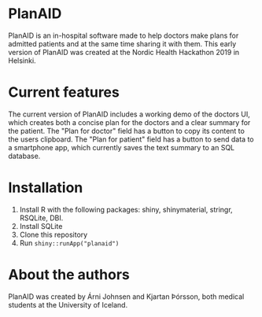 # PlanAID

PlanAID is an in-hospital software made to help doctors make plans for admitted patients  and at the same time sharing it with them. This early version of PlanAID was created at the Nordic Health Hackathon 2019 in Helsinki. 

# Current features

The current version of PlanAID includes a working demo of the doctors UI, which creates both a concise plan for the doctors and a clear summary for the patient. The "Plan for doctor" field has a button to copy its content to the users clipboard. The "Plan for patient" field has a button to send data to a smartphone app, which currently saves the text summary to an SQL database. 

# Installation

1. Install R with the following packages: shiny, shinymaterial, stringr, RSQLite, DBI.
2. Install SQLite
3. Clone this repository
4. Run `shiny::runApp("planaid")`

# About the authors

PlanAID was created by Árni Johnsen and Kjartan Þórsson, both medical students at the University of Iceland. 

